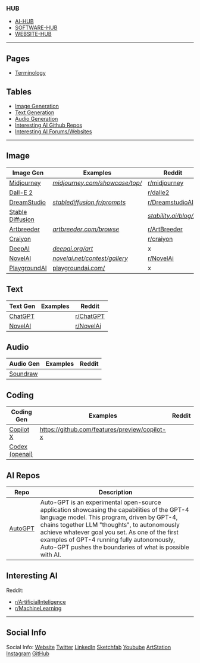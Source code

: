 ### HUB

* [AI-HUB](https://github.com/MarcelvanDuijnDev/AI-HUB)
* [SOFTWARE-HUB](https://github.com/MarcelvanDuijnDev/Software-HUB)
* [WEBSITE-HUB](https://github.com/MarcelvanDuijnDev/WEBSITE-HUB)

<hr>

## Pages
- [Terminology](https://github.com/MarcelvanDuijnDev/AI-HUB/blob/main/Terminology.md)

## Tables
- [Image Generation](#image)
- [Text Generation](#text)
- [Audio Generation](#audio)
- [Interesting AI Github Repos](#ai-repos)
- [Interesting AI Forums/Websites](#interesting-ai)

<hr>

## Image
|Image Gen|Examples|Reddit|
|----|----|----|
|[Midjourney](https://midjourney.com/home)|[_midjourney.com/showcase/top/_](https://midjourney.com/showcase/top/)|[r/midjourney](https://www.reddit.com/r/midjourney/)|
|[Dall-E 2](https://openai.com/dall-e-2/)||[r/dalle2](https://www.reddit.com/r/dalle2/)|
|[DreamStudio](https://beta.dreamstudio.ai/dream)|[_stablediffusion.fr/prompts_](https://stablediffusion.fr/prompts)|[r/DreamstudioAI](https://www.reddit.com/r/DreamstudioAI/)|
|[Stable Diffusion](https://stablediffusionweb.com/#demo)||[_stability.ai/blog/..._](https://stability.ai/blog/stable-diffusion-public-release)|[r/StableDiffusion](https://www.reddit.com/r/StableDiffusion/)|
|[Artbreeder](https://www.artbreeder.com/)|[_artbreeder.com/browse_](https://www.artbreeder.com/browse)|[r/ArtBreeder](https://www.reddit.com/r/ArtBreeder/)|
|[Craiyon](https://www.craiyon.com/)||[r/craiyon](https://www.reddit.com/r/craiyon/)|
|[DeepAI](https://deepai.org/machine-learning-model/text2img)|[_deepai.org/art_](https://deepai.org/art)|x|
|[NovelAI](https://novelai.net/stories)|[_novelai.net/contest/gallery_](https://novelai.net/contest/gallery)|[r/NovelAi](https://www.reddit.com/r/NovelAi/)|
|[PlaygroundAI](https://playgroundai.com/)|[playgroundai.com/](https://playgroundai.com/)|x|


## Text

|Text Gen|Examples|Reddit|
|----|----|----|
|[ChatGPT](https://chat.openai.com/chat)||[r/ChatGPT](https://www.reddit.com/r/ChatGPT/)|
|[NovelAI](https://novelai.net/stories)||[r/NovelAi](https://www.reddit.com/r/NovelAi/)|


## Audio

|Audio Gen|Examples|Reddit|
|----|----|----|
|[Soundraw](https://soundraw.io/)|||


## Coding
|Coding Gen|Examples|Reddit|
|----|----|----|
|[Copilot X]()|https://github.com/features/preview/copilot-x||
|[Codex (openai)](https://openai.com/blog/openai-codex)|||


## AI Repos

| Repo | Description |
|----|----|
|[AutoGPT](https://github.com/Significant-Gravitas/Auto-GPT)|Auto-GPT is an experimental open-source application showcasing the capabilities of the GPT-4 language model. This program, driven by GPT-4, chains together LLM "thoughts", to autonomously achieve whatever goal you set. As one of the first examples of GPT-4 running fully autonomously, Auto-GPT pushes the boundaries of what is possible with AI.|


## Interesting AI

Reddit:
* [r/ArtificialInteligence](https://www.reddit.com/r/ArtificialInteligence/)
* [r/MachineLearning](https://www.reddit.com/r/MachineLearning/)

<hr>

## Social Info
Social Info: 
[Website](https://marcelvanduijndev.github.io/Website/index.html)
[Twitter](https://twitter.com/MarcelvanDuijn_)
[LinkedIn](https://www.linkedin.com/in/marcel-van-duijn/)
[Sketchfab](https://sketchfab.com/MarcelvanDuijn)
[Youbube](https://www.youtube.com/channel/UCifUu8rDfr-ljsMx8bUVGrg)
[ArtStation](https://www.artstation.com/marcelvanduijn)
[Instagram](https://www.instagram.com/marcelvanduijn_/)
[GitHub](https://github.com/MarcelvanDuijnDev)
